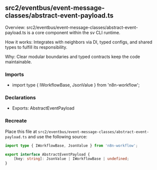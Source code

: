 ## src2/eventbus/event-message-classes/abstract-event-payload.ts

Overview: src2/eventbus/event-message-classes/abstract-event-payload.ts is a core component within the sv CLI runtime.

How it works: Integrates with neighbors via DI, typed configs, and shared types to fulfill its responsibility.

Why: Clear modular boundaries and typed contracts keep the code maintainable.

### Imports

- import type { IWorkflowBase, JsonValue } from 'n8n-workflow';

### Declarations

- Exports: AbstractEventPayload

### Recreate

Place this file at `src2/eventbus/event-message-classes/abstract-event-payload.ts` and use the following source:

```ts
import type { IWorkflowBase, JsonValue } from 'n8n-workflow';

export interface AbstractEventPayload {
	[key: string]: JsonValue | IWorkflowBase | undefined;
}

```
